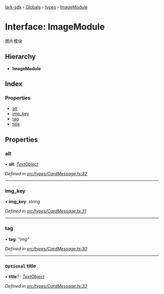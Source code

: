 [lark-sdk](../README.md) › [Globals](../globals.md) › [types](../modules/types.md) › [ImageModule](types.imagemodule.md)

# Interface: ImageModule

图片模块

## Hierarchy

* **ImageModule**

## Index

### Properties

* [alt](types.imagemodule.md#alt)
* [img_key](types.imagemodule.md#img_key)
* [tag](types.imagemodule.md#tag)
* [title](types.imagemodule.md#optional-title)

## Properties

###  alt

• **alt**: *[TextObject](../modules/types.md#textobject)*

*Defined in [src/types/CardMessage.ts:32](https://github.com/TbhT/lark-sdk/blob/5ecb791/src/types/CardMessage.ts#L32)*

___

###  img_key

• **img_key**: *string*

*Defined in [src/types/CardMessage.ts:31](https://github.com/TbhT/lark-sdk/blob/5ecb791/src/types/CardMessage.ts#L31)*

___

###  tag

• **tag**: *"img"*

*Defined in [src/types/CardMessage.ts:30](https://github.com/TbhT/lark-sdk/blob/5ecb791/src/types/CardMessage.ts#L30)*

___

### `Optional` title

• **title**? : *[TextObject](../modules/types.md#textobject)*

*Defined in [src/types/CardMessage.ts:33](https://github.com/TbhT/lark-sdk/blob/5ecb791/src/types/CardMessage.ts#L33)*

